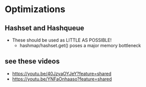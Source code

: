 # Optimizations
## Hashset and Hashqueue
* These should be used as LITTLE AS POSSIBLE!
  * hashmap/hashset.get() poses a major memory bottleneck

## see these videos
* https://youtu.be/40JzyaOYJeY?feature=shared
* https://youtu.be/YNFaOnhaaso?feature=shared